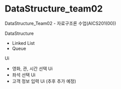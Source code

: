 # DataStructure_team02
DataStructure_Team02 - 자료구조론 수업(AICS201(00))

DataStructure
- Linked List
- Queue

Ui
- 영화, 관, 시간 선택 Ui
- 좌석 선택 Ui
- 고객 정보 입력 Ui (추후 추가 예정)
